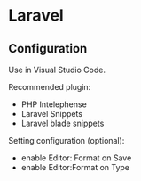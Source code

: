 # Laravel

## Configuration

Use in Visual Studio Code.

Recommended plugin:
- PHP Intelephense
- Laravel Snippets
- Laravel blade snippets

Setting configuration (optional): 
- enable Editor: Format on Save
- enable Editor:Format on Type


